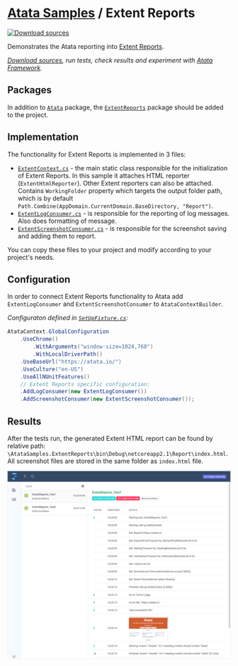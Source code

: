 # [Atata Samples](https://github.com/atata-framework/atata-samples) / Extent Reports

[![Download sources](https://img.shields.io/badge/Download-sources-brightgreen.svg)](https://github.com/atata-framework/atata-samples/raw/master/_archives/ExtentReports.zip)

Demonstrates the Atata reporting into [Extent Reports](https://extentreports.com/).

*[Download sources](https://github.com/atata-framework/atata-samples/raw/master/_archives/ExtentReports.zip), run tests, check results and experiment with [Atata Framework](https://atata.io).*

## Packages

In addition to [`Atata`](https://www.nuget.org/packages/Atata/) package, the [`ExtentReports`](https://www.nuget.org/packages/ExtentReports/) package should be added to the project.

## Implementation

The functionality for Extent Reports is implemented in 3 files:

- [`ExtentContext.cs`](AtataSamples.ExtentReports/Infrastructure/ExtentContext.cs) - the main static class responsible for the initialization of Extent Reports.
  In this sample it attaches HTML reporter (`ExtentHtmlReporter`).
  Other Extent reporters can also be attached.
  Contains `WorkingFolder` property which targets the output folder path, which is by default `Path.Combine(AppDomain.CurrentDomain.BaseDirectory, "Report")`.
- [`ExtentLogConsumer.cs`](AtataSamples.ExtentReports/Infrastructure/ExtentLogConsumer.cs) - is responsible for the reporting of log messages.
  Also does formatting of message.
- [`ExtentScreenshotConsumer.cs`](AtataSamples.ExtentReports/Infrastructure/ExtentScreenshotConsumer.cs) - is responsible for the screenshot saving and adding them to report.

You can copy these files to your project and modify according to your project's needs.

## Configuration

In order to connect Extent Reports functionality to Atata add `ExtentLogConsumer` and `ExtentScreenshotConsumer` to `AtataContextBuilder`.

*Configuraton defined in [`SetUpFixture.cs`](AtataSamples.ExtentReports/SetUpFixture.cs):*

```cs
AtataContext.GlobalConfiguration
    .UseChrome()
        .WithArguments("window-size=1024,768")
        .WithLocalDriverPath()
    .UseBaseUrl("https://atata.io/")
    .UseCulture("en-US")
    .UseAllNUnitFeatures()
    // Extent Reports specific configuration:
    .AddLogConsumer(new ExtentLogConsumer())
    .AddScreenshotConsumer(new ExtentScreenshotConsumer());
```

## Results

After the tests run, the generated Extent HTML report can be found by relative path: `\AtataSamples.ExtentReports\bin\Debug\netcoreapp2.1\Report\index.html`.
All screenshot files are stored in the same folder as `index.html` file.

![Extent Report](images/report.png)
